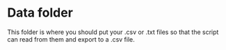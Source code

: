# Data folder

This folder is where you should put your .csv or .txt files so that the script can read from them and export to a .csv file.